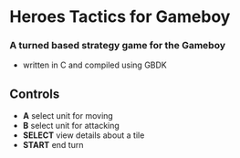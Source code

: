 # Heroes Tactics for Gameboy

### A turned based strategy game for the Gameboy
 
 - written in C and compiled using GBDK


## Controls
 - **A** select unit for moving
 - **B** select unit for attacking
 - **SELECT** view details about a tile
 - **START** end turn

